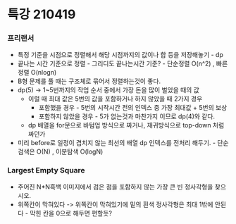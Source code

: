 # 특강 210419



### 프리랜서

- 특정 기준을 시점으로 정렬해서 해당 시점까지의 값이나 합 등을 저장해놓기 - dp
- 끝나는 시간 기준으로 정렬 - 그리디도 끝나는시간 기준? - 단순정렬 O(n^2) , 빠른정렬 O(nlogn)
- B형 문제를 풀 때는 구조체로 묶어서 정렬하는것이 좋다.
- dp(5) -> 1~5번까지의 작업 순서 중에서 가장 돈을 많이 벌었을 때의 값
  - 이럴 때 최대 값은 5번의 값을 포함하거나 하지 않았을 때 2가지 경우
    - 포함했을 경우 - 5번의 시작시간 전의 인덱스 중 가장 최대값 + 5번의 보상
    - 포함하지 않았을 경우 - 5가 없는것과 마찬가지 이므로 dp(4)와 같다.
  - dp 배열을 for문으로 바텀업 방식으로 짜거나, 재귀방식으로 top-down 처럼 짜던가
- 미리 before로 일정이 겹치지 않는 최선의 배열 dp 인덱스를 전처리 해두기. - 단순 검색은 O(N) , 이분탐색 O(logN)



### Largest Empty Square

- 주어진 N*N흑백 이미지에서 검은 점을 포함하지 않는 가장 큰 빈 정사각형을 찾으시오.
- 위쪽칸이 막혀있다 -> 위쪽칸이 막혀있기에 밑의 흰색 정사각형은 최대 1밖에 안된다 - 막힌 칸을 0으로 해두면 편할듯?